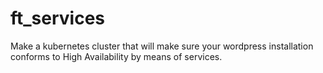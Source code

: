 # ft_services
Make a kubernetes cluster that will make sure your wordpress installation conforms to High Availability by means of services.
